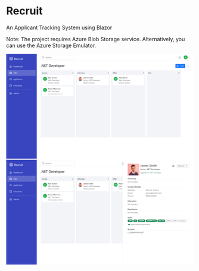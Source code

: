 # Recruit
An Applicant Tracking System using Blazor

Note: The project requires Azure Blob Storage service. Alternatively, you can use the Azure Storage Emulator.

![](https://raw.githubusercontent.com/AKouki/Recruit/main/src/Recruit/Client/wwwroot/images/screenshot1.png)
![](https://raw.githubusercontent.com/AKouki/Recruit/main/src/Recruit/Client/wwwroot/images/screenshot2.png)
